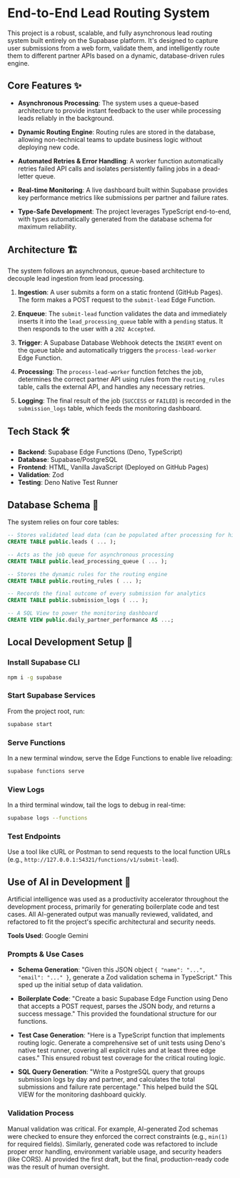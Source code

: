 # End-to-End Lead Routing System

This project is a robust, scalable, and fully asynchronous lead routing system built entirely on the Supabase platform. It's designed to capture user submissions from a web form, validate them, and intelligently route them to different partner APIs based on a dynamic, database-driven rules engine.

## Core Features ✨

- **Asynchronous Processing**: The system uses a queue-based architecture to provide instant feedback to the user while processing leads reliably in the background.

- **Dynamic Routing Engine**: Routing rules are stored in the database, allowing non-technical teams to update business logic without deploying new code.

- **Automated Retries & Error Handling**: A worker function automatically retries failed API calls and isolates persistently failing jobs in a dead-letter queue.

- **Real-time Monitoring**: A live dashboard built within Supabase provides key performance metrics like submissions per partner and failure rates.

- **Type-Safe Development**: The project leverages TypeScript end-to-end, with types automatically generated from the database schema for maximum reliability.

## Architecture 🏗️

The system follows an asynchronous, queue-based architecture to decouple lead ingestion from lead processing.

1. **Ingestion**: A user submits a form on a static frontend (GitHub Pages). The form makes a POST request to the `submit-lead` Edge Function.

2. **Enqueue**: The `submit-lead` function validates the data and immediately inserts it into the `lead_processing_queue` table with a `pending` status. It then responds to the user with a `202 Accepted`.

3. **Trigger**: A Supabase Database Webhook detects the `INSERT` event on the queue table and automatically triggers the `process-lead-worker` Edge Function.

4. **Processing**: The `process-lead-worker` function fetches the job, determines the correct partner API using rules from the `routing_rules` table, calls the external API, and handles any necessary retries.

5. **Logging**: The final result of the job (`SUCCESS` or `FAILED`) is recorded in the `submission_logs` table, which feeds the monitoring dashboard.

## Tech Stack 🛠️

- **Backend**: Supabase Edge Functions (Deno, TypeScript)
- **Database**: Supabase/PostgreSQL
- **Frontend**: HTML, Vanilla JavaScript (Deployed on GitHub Pages)
- **Validation**: Zod
- **Testing**: Deno Native Test Runner

## Database Schema 📜

The system relies on four core tables:

```sql
-- Stores validated lead data (can be populated after processing for historical reference)
CREATE TABLE public.leads ( ... );

-- Acts as the job queue for asynchronous processing
CREATE TABLE public.lead_processing_queue ( ... );

-- Stores the dynamic rules for the routing engine
CREATE TABLE public.routing_rules ( ... );

-- Records the final outcome of every submission for analytics
CREATE TABLE public.submission_logs ( ... );

-- A SQL View to power the monitoring dashboard
CREATE VIEW public.daily_partner_performance AS ...;
```

## Local Development Setup 🚀

### Install Supabase CLI

```bash
npm i -g supabase
```

### Start Supabase Services

From the project root, run:

```bash
supabase start
```

### Serve Functions

In a new terminal window, serve the Edge Functions to enable live reloading:

```bash
supabase functions serve
```

### View Logs

In a third terminal window, tail the logs to debug in real-time:

```bash
supabase logs --functions
```

### Test Endpoints

Use a tool like cURL or Postman to send requests to the local function URLs (e.g., `http://127.0.0.1:54321/functions/v1/submit-lead`).

## Use of AI in Development 🤖

Artificial intelligence was used as a productivity accelerator throughout the development process, primarily for generating boilerplate code and test cases. All AI-generated output was manually reviewed, validated, and refactored to fit the project's specific architectural and security needs.

**Tools Used**: Google Gemini

### Prompts & Use Cases

- **Schema Generation**: "Given this JSON object `{ "name": "...", "email": "..." }`, generate a Zod validation schema in TypeScript." This sped up the initial setup of data validation.

- **Boilerplate Code**: "Create a basic Supabase Edge Function using Deno that accepts a POST request, parses the JSON body, and returns a success message." This provided the foundational structure for our functions.

- **Test Case Generation**: "Here is a TypeScript function that implements routing logic. Generate a comprehensive set of unit tests using Deno's native test runner, covering all explicit rules and at least three edge cases." This ensured robust test coverage for the critical routing logic.

- **SQL Query Generation**: "Write a PostgreSQL query that groups submission logs by day and partner, and calculates the total submissions and failure rate percentage." This helped build the SQL VIEW for the monitoring dashboard quickly.

### Validation Process

Manual validation was critical. For example, AI-generated Zod schemas were checked to ensure they enforced the correct constraints (e.g., `min(1)` for required fields). Similarly, generated code was refactored to include proper error handling, environment variable usage, and security headers (like CORS). AI provided the first draft, but the final, production-ready code was the result of human oversight.
